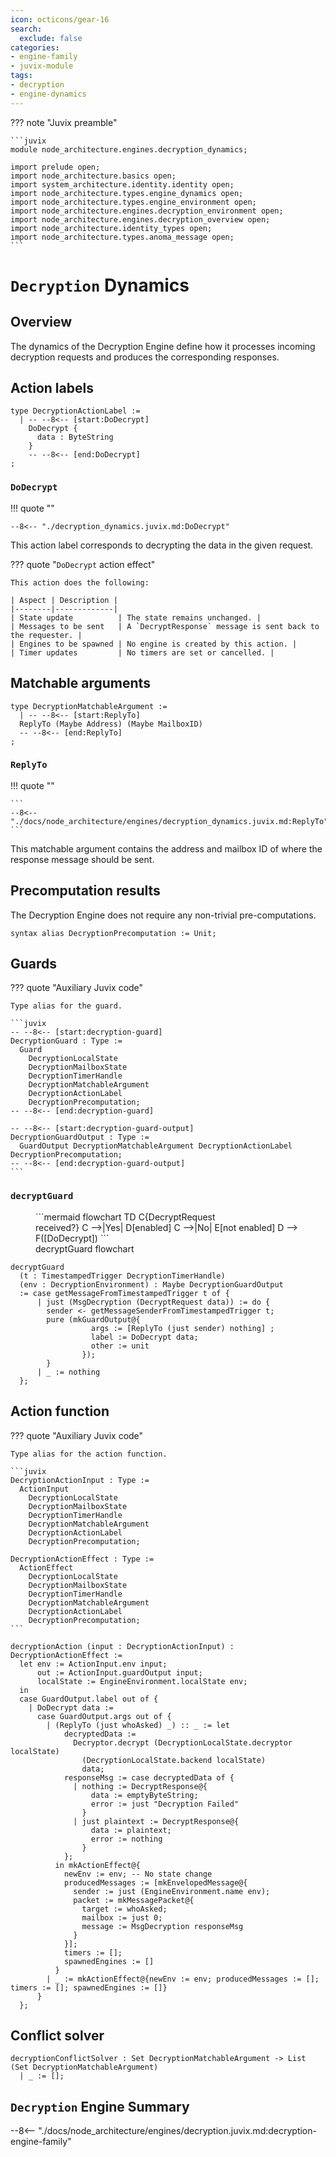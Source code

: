 ```yaml
---
icon: octicons/gear-16
search:
  exclude: false
categories:
- engine-family
- juvix-module
tags:
- decryption
- engine-dynamics
---
```


??? note "Juvix preamble"

    ```juvix
    module node_architecture.engines.decryption_dynamics;

    import prelude open;
    import node_architecture.basics open;
    import system_architecture.identity.identity open;
    import node_architecture.types.engine_dynamics open;
    import node_architecture.types.engine_environment open;
    import node_architecture.engines.decryption_environment open;
    import node_architecture.engines.decryption_overview open;
    import node_architecture.identity_types open;
    import node_architecture.types.anoma_message open;
    ```

# `Decryption` Dynamics

## Overview

The dynamics of the Decryption Engine define how it processes incoming decryption requests and produces the corresponding responses.

## Action labels

<!-- --8<-- [start:decryption-action-label] -->
```juvix
type DecryptionActionLabel :=
  | -- --8<-- [start:DoDecrypt]
    DoDecrypt {
      data : ByteString
    }
    -- --8<-- [end:DoDecrypt]
;
```
<!-- --8<-- [end:decryption-action-label] -->

### `DoDecrypt`

!!! quote ""

    --8<-- "./decryption_dynamics.juvix.md:DoDecrypt"

This action label corresponds to decrypting the data in the given request.

??? quote "`DoDecrypt` action effect"

    This action does the following:

    | Aspect | Description |
    |--------|-------------|
    | State update          | The state remains unchanged. |
    | Messages to be sent   | A `DecryptResponse` message is sent back to the requester. |
    | Engines to be spawned | No engine is created by this action. |
    | Timer updates         | No timers are set or cancelled. |

## Matchable arguments

<!-- --8<-- [start:decryption-matchable-argument] -->

```juvix
type DecryptionMatchableArgument :=
  | -- --8<-- [start:ReplyTo]
  ReplyTo (Maybe Address) (Maybe MailboxID)
  -- --8<-- [end:ReplyTo]
;
```
<!-- --8<-- [end:decryption-matchable-argument] -->

### `ReplyTo`

!!! quote ""

    ```
    --8<-- "./docs/node_architecture/engines/decryption_dynamics.juvix.md:ReplyTo"
    ```

This matchable argument contains the address and mailbox ID of where the response message should be sent.

## Precomputation results

The Decryption Engine does not require any non-trivial pre-computations.

<!-- --8<-- [start:decryption-precomputation-entry] -->
```juvix
syntax alias DecryptionPrecomputation := Unit;
```
<!-- --8<-- [end:decryption-precomputation-entry] -->

## Guards

??? quote "Auxiliary Juvix code"

    Type alias for the guard.

    ```juvix
    -- --8<-- [start:decryption-guard]
    DecryptionGuard : Type :=
      Guard
        DecryptionLocalState
        DecryptionMailboxState
        DecryptionTimerHandle
        DecryptionMatchableArgument
        DecryptionActionLabel
        DecryptionPrecomputation;
    -- --8<-- [end:decryption-guard]

    -- --8<-- [start:decryption-guard-output]
    DecryptionGuardOutput : Type :=
      GuardOutput DecryptionMatchableArgument DecryptionActionLabel DecryptionPrecomputation;
    -- --8<-- [end:decryption-guard-output]
    ```

### `decryptGuard`

<figure markdown>
```mermaid
flowchart TD
    C{DecryptRequest<br>received?}
    C -->|Yes| D[enabled]
    C -->|No| E[not enabled]
    D --> F([DoDecrypt])
```
<figcaption>decryptGuard flowchart</figcaption>
</figure>

<!-- --8<-- [start:decrypt-guard] -->
```juvix
decryptGuard
  (t : TimestampedTrigger DecryptionTimerHandle)
  (env : DecryptionEnvironment) : Maybe DecryptionGuardOutput
  := case getMessageFromTimestampedTrigger t of {
      | just (MsgDecryption (DecryptRequest data)) := do {
        sender <- getMessageSenderFromTimestampedTrigger t;
        pure (mkGuardOutput@{
                  args := [ReplyTo (just sender) nothing] ;
                  label := DoDecrypt data;
                  other := unit
                });
        }
      | _ := nothing
  };
```
<!-- --8<-- [end:decrypt-guard] -->

## Action function

??? quote "Auxiliary Juvix code"

    Type alias for the action function.

    ```juvix
    DecryptionActionInput : Type :=
      ActionInput
        DecryptionLocalState
        DecryptionMailboxState
        DecryptionTimerHandle
        DecryptionMatchableArgument
        DecryptionActionLabel
        DecryptionPrecomputation;

    DecryptionActionEffect : Type :=
      ActionEffect
        DecryptionLocalState
        DecryptionMailboxState
        DecryptionTimerHandle
        DecryptionMatchableArgument
        DecryptionActionLabel
        DecryptionPrecomputation;
    ```

<!-- --8<-- [start:action-function] -->
```juvix
decryptionAction (input : DecryptionActionInput) : DecryptionActionEffect :=
  let env := ActionInput.env input;
      out := ActionInput.guardOutput input;
      localState := EngineEnvironment.localState env;
  in
  case GuardOutput.label out of {
    | DoDecrypt data := 
      case GuardOutput.args out of {
        | (ReplyTo (just whoAsked) _) :: _ := let
            decryptedData := 
              Decryptor.decrypt (DecryptionLocalState.decryptor localState) 
                (DecryptionLocalState.backend localState)
                data;
            responseMsg := case decryptedData of {
              | nothing := DecryptResponse@{
                  data := emptyByteString;
                  error := just "Decryption Failed"
                }
              | just plaintext := DecryptResponse@{
                  data := plaintext;
                  error := nothing
                }
            };
          in mkActionEffect@{
            newEnv := env; -- No state change
            producedMessages := [mkEnvelopedMessage@{
              sender := just (EngineEnvironment.name env);
              packet := mkMessagePacket@{
                target := whoAsked;
                mailbox := just 0;
                message := MsgDecryption responseMsg
              }
            }];
            timers := [];
            spawnedEngines := []
          }
        | _ := mkActionEffect@{newEnv := env; producedMessages := []; timers := []; spawnedEngines := []}
      }
  };
```
<!-- --8<-- [end:action-function] -->

## Conflict solver

```juvix
decryptionConflictSolver : Set DecryptionMatchableArgument -> List (Set DecryptionMatchableArgument)
  | _ := [];
```

## `Decryption` Engine Summary

--8<-- "./docs/node_architecture/engines/decryption.juvix.md:decryption-engine-family"
